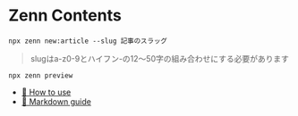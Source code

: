 # Zenn Contents

```
npx zenn new:article --slug 記事のスラッグ
```

> slugはa-z0-9とハイフン-の12〜50字の組み合わせにする必要があります

```
npx zenn preview
```

* [📘 How to use](https://zenn.dev/zenn/articles/zenn-cli-guide)
* [📘 Markdown guide](https://zenn.dev/zenn/articles/markdown-guide)